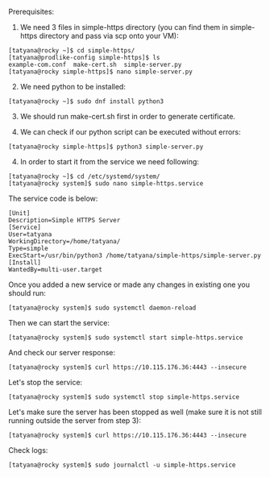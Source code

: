 Prerequisites:

1. We need 3 files in simple-https directory (you can find them in simple-https directory and pass via scp onto your VM):
```
[tatyana@rocky ~]$ cd simple-https/
[tatyana@prodlike-config simple-https]$ ls
example-com.conf  make-cert.sh  simple-server.py
[tatyana@rocky simple-https]$ nano simple-server.py
```

2. We need python to be installed:
```
[tatyana@rocky ~]$ sudo dnf install python3
```
3. We should run make-cert.sh first in order to generate certificate.

4. We can check if our python script can be executed without errors:
```
[tatyana@rocky simple-https]$ python3 simple-server.py
```
4. In order to start it from the service we need following:
```
[tatyana@rocky ~]$ cd /etc/systemd/system/
[tatyana@rocky system]$ sudo nano simple-https.service
```
The service code is below:
```
[Unit]
Description=Simple HTTPS Server
[Service]
User=tatyana
WorkingDirectory=/home/tatyana/
Type=simple
ExecStart=/usr/bin/python3 /home/tatyana/simple-https/simple-server.py
[Install]
WantedBy=multi-user.target
```
Once you added a new service or made any changes in existing one you should run:
```
[tatyana@rocky system]$ sudo systemctl daemon-reload
```
Then we can start the service:
```
[tatyana@rocky system]$ sudo systemctl start simple-https.service
```
And check our server response:
```
[tatyana@rocky system]$ curl https://10.115.176.36:4443 --insecure
```
Let's stop the service:
```
[tatyana@rocky system]$ sudo systemctl stop simple-https.service
```
Let's make sure the server has been stopped as well 
(make sure it is not still running outside the server from step 3):
```
[tatyana@rocky system]$ curl https://10.115.176.36:4443 --insecure
```
Check logs:
```
[tatyana@rocky system]$ sudo journalctl -u simple-https.service
```